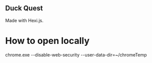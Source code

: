 

## Duck Quest
Made with Hexi.js.

# How to open locally
chrome.exe --disable-web-security  --user-data-dir=~/chromeTemp